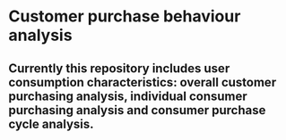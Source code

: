# Customer purchase behaviour analysis

## Currently this repository includes user consumption characteristics: overall customer purchasing analysis, individual consumer purchasing analysis and consumer purchase cycle analysis.
